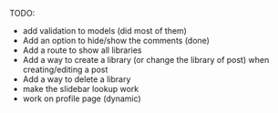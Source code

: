 TODO:
  - add validation to models (did most of them)
  - Add an option to hide/show the comments (done)
  - Add a route to show all libraries
  - Add a way to create a library (or change the library of post)
    when creating/editing a post
  - Add a way to delete a library
  - make the slidebar lookup work
  - work on profile page (dynamic)
